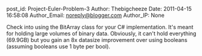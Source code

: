 post_id: Project-Euler-Problem-3
Author: Thebigcheeze
Date: 2011-04-15 16:58:08
Author_Email: noreply@blogger.com
Author_IP: None

Check into using the BitArray class for your C# implementation.  It&#39;s meant for holding large volumes of binary data.  Obviously, it can&#39;t hold everything (69.9GB) but you gain an 8x datasize improvement over using booleans (assuming booleans use 1 byte per bool).

